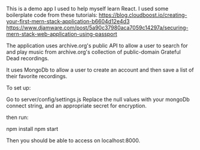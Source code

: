 This is a demo app I used to help myself learn React. I used some boilerplate code from these tutorials:
https://blog.cloudboost.io/creating-your-first-mern-stack-application-b6604d12e4d3
https://www.djamware.com/post/5a90c37980aca7059c14297a/securing-mern-stack-web-application-using-passport

The application uses archive.org's public API to allow a user to search for and play music from archive.org's collection of public-domain Grateful Dead recordings.

It uses MongoDb to allow a user to create an account and then save a list of their favorite recordings.


To set up:

Go to server/config/settings.js
Replace the null values with your mongoDb connect string, and an appropriate secret for encryption.

then run:

npm install
npm start

Then you should be able to access on localhost:8000.
